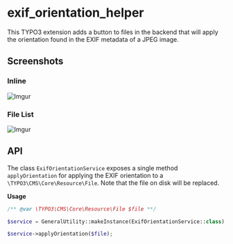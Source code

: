# exif_orientation_helper

This TYPO3 extension adds a button to files in the backend that will apply the orientation found in the EXIF metadata of a JPEG image.

## Screenshots

### Inline

![Imgur](http://i.imgur.com/HNZdAfV.png)

### File List

![Imgur](http://i.imgur.com/GMmixpV.png)

## API

The class `ExifOrientationService` exposes a single method `applyOrientation` for applying the EXIF orientation to a `\TYPO3\CMS\Core\Resource\File`.
Note that the file on disk will be replaced.

**Usage**
```php
/** @var \TYPO3\CMS\Core\Resource\File $file **/

$service = GeneralUtility::makeInstance(ExifOrientationService::class);

$service->applyOrientation($file);
```
